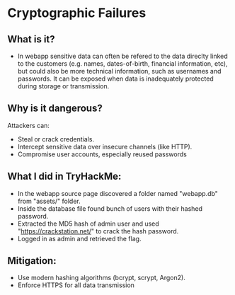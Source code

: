 # Cryptographic Failures

## What is it?
- In webapp sensitive data can often be refered to the data direclty linked to the customers (e.g. names, dates-of-birth, financial information, etc), but could also be more technical information, such as usernames and passwords. It can be exposed when data is inadequately protected during storage or transmission.

## Why is it dangerous?
Attackers can:
- Steal or crack credentials.
- Intercept sensitive data over insecure channels (like HTTP).
- Compromise user accounts, especially reused passwords

## What I did in TryHackMe:
- In the webapp source page discovered a folder named "webapp.db" from "assets/" folder.
- Inside the database file found bunch of users with their hashed password.
- Extracted the MD5 hash of admin user and used "https://crackstation.net/" to crack the hash      password.
- Logged in as admin and retrieved the flag.
  
## Mitigation:
- Use modern hashing algorithms (bcrypt, scrypt, Argon2).
- Enforce HTTPS for all data transmission





